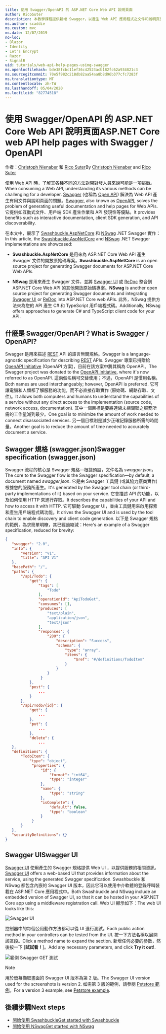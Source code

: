 ```yaml
---
title: 使用 Swagger/OpenAPI 的 ASP.NET Core Web API 說明頁面
author: RicoSuter
description: 本教學課程提供新增 Swagger，以產生 Web API 應用程式之文件和說明頁面的逐步解說。
ms.author: scaddie
ms.custom: mvc
ms.date: 12/07/2019
no-loc:
- Blazor
- Identity
- Let's Encrypt
- Razor
- SignalR
uid: tutorials/web-api-help-pages-using-swagger
ms.openlocfilehash: bde38fcbc11ef36c42523acb182fc62a934821c3
ms.sourcegitcommit: 70e5f982c218db82aa54aa8b8d96b377cfc7283f
ms.translationtype: MT
ms.contentlocale: zh-TW
ms.lasthandoff: 05/04/2020
ms.locfileid: "82774518"
---
```

# <a name="aspnet-core-web-api-help-pages-with-swagger--openapi"></a><span data-ttu-id="98cd1-103">使用 Swagger/OpenAPI 的 ASP.NET Core Web API 說明頁面</span><span class="sxs-lookup"><span data-stu-id="98cd1-103">ASP.NET Core web API help pages with Swagger / OpenAPI</span></span>

<span data-ttu-id="98cd1-104">作者：[Christoph Nienaber](https://twitter.com/zuckerthoben) 和 [Rico Suter](https://blog.rsuter.com/)</span><span class="sxs-lookup"><span data-stu-id="98cd1-104">By [Christoph Nienaber](https://twitter.com/zuckerthoben) and [Rico Suter](https://blog.rsuter.com/)</span></span>

<span data-ttu-id="98cd1-105">使用 Web API 時，了解其各種不同的方法對開對發人員來說可能是一項挑戰。</span><span class="sxs-lookup"><span data-stu-id="98cd1-105">When consuming a Web API, understanding its various methods can be challenging for a developer.</span></span> <span data-ttu-id="98cd1-106">[Swagger](https://swagger.io/) (也稱為 [Open API](https://www.openapis.org/)) 解決為 Web API 產生有用文件與說明頁面的問題。</span><span class="sxs-lookup"><span data-stu-id="98cd1-106">[Swagger](https://swagger.io/), also known as [OpenAPI](https://www.openapis.org/), solves the problem of generating useful documentation and help pages for Web APIs.</span></span> <span data-ttu-id="98cd1-107">它提供如互動式文件、用戶端 SDK 產生作業和 API 發現性等優點。</span><span class="sxs-lookup"><span data-stu-id="98cd1-107">It provides benefits such as interactive documentation, client SDK generation, and API discoverability.</span></span>

<span data-ttu-id="98cd1-108">在本文中，展示了 [Swashbuckle.AspNetCore](https://github.com/domaindrivendev/Swashbuckle.AspNetCore) 和 [NSwag](https://github.com/RicoSuter/NSwag) .NET Swagger 實作：</span><span class="sxs-lookup"><span data-stu-id="98cd1-108">In this article, the [Swashbuckle.AspNetCore](https://github.com/domaindrivendev/Swashbuckle.AspNetCore) and [NSwag](https://github.com/RicoSuter/NSwag) .NET Swagger implementations are showcased:</span></span>

* <span data-ttu-id="98cd1-109">**Swashbuckle.AspNetCore** 是用來為 ASP.NET Core Web API 產生 Swagger 文件的開放原始碼專案。</span><span class="sxs-lookup"><span data-stu-id="98cd1-109">**Swashbuckle.AspNetCore** is an open source project for generating Swagger documents for ASP.NET Core Web APIs.</span></span>

* <span data-ttu-id="98cd1-110">**NSwag** 是用來產生 Swagger 文件，並將 [Swagger UI](https://swagger.io/swagger-ui/) 或 [ReDoc](https://github.com/Rebilly/ReDoc) 整合到 ASP.NET Core Web API 的其他開放原始碼專案。</span><span class="sxs-lookup"><span data-stu-id="98cd1-110">**NSwag** is another open source project for generating Swagger documents and integrating [Swagger UI](https://swagger.io/swagger-ui/) or [ReDoc](https://github.com/Rebilly/ReDoc) into ASP.NET Core web APIs.</span></span> <span data-ttu-id="98cd1-111">此外，NSwag 提供方法來為您的 API 產生 C# 和 TypeScript 用戶端程式碼。</span><span class="sxs-lookup"><span data-stu-id="98cd1-111">Additionally, NSwag offers approaches to generate C# and TypeScript client code for your API.</span></span>

## <a name="what-is-swagger--openapi"></a><span data-ttu-id="98cd1-112">什麼是 Swagger/OpenAPI？</span><span class="sxs-lookup"><span data-stu-id="98cd1-112">What is Swagger / OpenAPI?</span></span>

<span data-ttu-id="98cd1-113">Swagger 是用來描述 [REST](https://en.wikipedia.org/wiki/Representational_state_transfer) API 的語言無關規格。</span><span class="sxs-lookup"><span data-stu-id="98cd1-113">Swagger is a language-agnostic specification for describing [REST](https://en.wikipedia.org/wiki/Representational_state_transfer) APIs.</span></span> <span data-ttu-id="98cd1-114">Swagger 專案已捐贈給 [OpenAPI Initiative](https://www.openapis.org/) (OpenAPI 方案)，目前在該方案中將其稱為 OpenAPI。</span><span class="sxs-lookup"><span data-stu-id="98cd1-114">The Swagger project was donated to the [OpenAPI Initiative](https://www.openapis.org/), where it's now referred to as OpenAPI.</span></span> <span data-ttu-id="98cd1-115">這兩個名稱可交替使用；不過，OpenAPI 是慣用名稱。</span><span class="sxs-lookup"><span data-stu-id="98cd1-115">Both names are used interchangeably; however, OpenAPI is preferred.</span></span> <span data-ttu-id="98cd1-116">它可讓電腦和人類都了解服務的功能，而不必直接存取實作 (原始碼、網路存取、文件)。</span><span class="sxs-lookup"><span data-stu-id="98cd1-116">It allows both computers and humans to understand the capabilities of a service without any direct access to the implementation (source code, network access, documentation).</span></span> <span data-ttu-id="98cd1-117">其中一個目標是要將連線未相關聯之服務所需的工作量減到最少。</span><span class="sxs-lookup"><span data-stu-id="98cd1-117">One goal is to minimize the amount of work needed to connect disassociated services.</span></span> <span data-ttu-id="98cd1-118">另一個目標則是減少正確記錄服務所需的時間量。</span><span class="sxs-lookup"><span data-stu-id="98cd1-118">Another goal is to reduce the amount of time needed to accurately document a service.</span></span>

## <a name="swagger-specification-swaggerjson"></a><span data-ttu-id="98cd1-119">Swagger 規格 (swagger.json)</span><span class="sxs-lookup"><span data-stu-id="98cd1-119">Swagger specification (swagger.json)</span></span>

<span data-ttu-id="98cd1-120">Swagger 流程的核心是 Swagger 規格&mdash;根據預設，文件名為 *swagger.json*。</span><span class="sxs-lookup"><span data-stu-id="98cd1-120">The core to the Swagger flow is the Swagger specification&mdash;by default, a document named *swagger.json*.</span></span> <span data-ttu-id="98cd1-121">它是由 Swagger 工具鏈 (或其協力廠商實作) 根據您的服務所產生。</span><span class="sxs-lookup"><span data-stu-id="98cd1-121">It's generated by the Swagger tool chain (or third-party implementations of it) based on your service.</span></span> <span data-ttu-id="98cd1-122">它會描述 API 的功能，以及如何使用 HTTP 來進行存取。</span><span class="sxs-lookup"><span data-stu-id="98cd1-122">It describes the capabilities of your API and how to access it with HTTP.</span></span> <span data-ttu-id="98cd1-123">它可驅動 Swagger UI，並由工具鏈用來啟用探索和產生用戶端程式碼功能。</span><span class="sxs-lookup"><span data-stu-id="98cd1-123">It drives the Swagger UI and is used by the tool chain to enable discovery and client code generation.</span></span> <span data-ttu-id="98cd1-124">以下是 Swagger 規格的範例，為求簡單明瞭，其已經過縮減：</span><span class="sxs-lookup"><span data-stu-id="98cd1-124">Here's an example of a Swagger specification, reduced for brevity:</span></span>

```json
{
   "swagger": "2.0",
   "info": {
       "version": "v1",
       "title": "API V1"
   },
   "basePath": "/",
   "paths": {
       "/api/Todo": {
           "get": {
               "tags": [
                   "Todo"
               ],
               "operationId": "ApiTodoGet",
               "consumes": [],
               "produces": [
                   "text/plain",
                   "application/json",
                   "text/json"
               ],
               "responses": {
                   "200": {
                       "description": "Success",
                       "schema": {
                           "type": "array",
                           "items": {
                               "$ref": "#/definitions/TodoItem"
                           }
                       }
                   }
                }
           },
           "post": {
               ...
           }
       },
       "/api/Todo/{id}": {
           "get": {
               ...
           },
           "put": {
               ...
           },
           "delete": {
               ...
   },
   "definitions": {
       "TodoItem": {
           "type": "object",
            "properties": {
                "id": {
                    "format": "int64",
                    "type": "integer"
                },
                "name": {
                    "type": "string"
                },
                "isComplete": {
                    "default": false,
                    "type": "boolean"
                }
            }
       }
   },
   "securityDefinitions": {}
}
```

## <a name="swagger-ui"></a><span data-ttu-id="98cd1-125">Swagger UI</span><span class="sxs-lookup"><span data-stu-id="98cd1-125">Swagger UI</span></span>

<span data-ttu-id="98cd1-126">[Swagger UI](https://swagger.io/swagger-ui/) 使用產生的 Swagger 規格提供 Web UI ，以提供服務的相關資訊。</span><span class="sxs-lookup"><span data-stu-id="98cd1-126">[Swagger UI](https://swagger.io/swagger-ui/) offers a web-based UI that provides information about the service, using the generated Swagger specification.</span></span> <span data-ttu-id="98cd1-127">Swashbuckle 和 NSwag 都包含內嵌的 Swagger UI 版本，因此它可以使用中介軟體的登錄呼叫裝載在 ASP.NET Core 應用程式中。</span><span class="sxs-lookup"><span data-stu-id="98cd1-127">Both Swashbuckle and NSwag include an embedded version of Swagger UI, so that it can be hosted in your ASP.NET Core app using a middleware registration call.</span></span> <span data-ttu-id="98cd1-128">Web UI 顯示如下：</span><span class="sxs-lookup"><span data-stu-id="98cd1-128">The web UI looks like this:</span></span>

![Swagger UI](web-api-help-pages-using-swagger/_static/swagger-ui.png)

<span data-ttu-id="98cd1-130">控制器中的每個公用動作方法都可以從 UI 進行測試。</span><span class="sxs-lookup"><span data-stu-id="98cd1-130">Each public action method in your controllers can be tested from the UI.</span></span> <span data-ttu-id="98cd1-131">按一下方法名稱以展開該區段。</span><span class="sxs-lookup"><span data-stu-id="98cd1-131">Click a method name to expand the section.</span></span> <span data-ttu-id="98cd1-132">新增任何必要的參數，然後按一下 [**試試看！**]。</span><span class="sxs-lookup"><span data-stu-id="98cd1-132">Add any necessary parameters, and click **Try it out!**.</span></span>

![範例 Swagger GET 測試](web-api-help-pages-using-swagger/_static/get-try-it-out.png)

> [!NOTE]
> <span data-ttu-id="98cd1-134">用於螢幕擷取畫面的 Swagger UI 版本為第 2 版。</span><span class="sxs-lookup"><span data-stu-id="98cd1-134">The Swagger UI version used for the screenshots is version 2.</span></span> <span data-ttu-id="98cd1-135">如需第 3 版的範例，請參閱 [Petstore 範例](https://petstore.swagger.io/)。</span><span class="sxs-lookup"><span data-stu-id="98cd1-135">For a version 3 example, see [Petstore example](https://petstore.swagger.io/).</span></span>

## <a name="next-steps"></a><span data-ttu-id="98cd1-136">後續步驟</span><span class="sxs-lookup"><span data-stu-id="98cd1-136">Next steps</span></span>

* [<span data-ttu-id="98cd1-137">開始使用 Swashbuckle</span><span class="sxs-lookup"><span data-stu-id="98cd1-137">Get started with Swashbuckle</span></span>](xref:tutorials/get-started-with-swashbuckle)
* [<span data-ttu-id="98cd1-138">開始使用 NSwag</span><span class="sxs-lookup"><span data-stu-id="98cd1-138">Get started with NSwag</span></span>](xref:tutorials/get-started-with-nswag)
